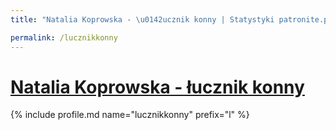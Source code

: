 ```yaml
---
title: "Natalia Koprowska - \u0142ucznik konny | Statystyki patronite.pl | Patromierz"

permalink: /lucznikkonny
---
```


# [Natalia Koprowska - łucznik konny](https://patronite.pl/lucznikkonny)

{% include profile.md name="lucznikkonny" prefix="l" %}
